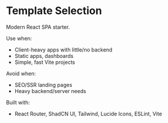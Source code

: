 # Template Selection

Modern React SPA starter.

Use when:
- Client-heavy apps with little/no backend
- Static apps, dashboards
- Simple, fast Vite projects

Avoid when:
- SEO/SSR landing pages
- Heavy backend/server needs

Built with:
- React Router, ShadCN UI, Tailwind, Lucide Icons, ESLint, Vite


